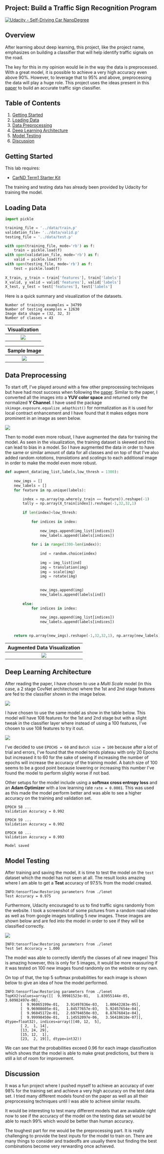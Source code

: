 ## Project: Build a Traffic Sign Recognition Program
[![Udacity - Self-Driving Car NanoDegree](https://s3.amazonaws.com/udacity-sdc/github/shield-carnd.svg)](http://www.udacity.com/drive)

Overview
---

After learning about deep learning, this project, like the project name, emphasizes on building a classifier that will help identify traffic signals on the road.

The key for this in my opinion would lie in the way the data is preprocessed.  With a great model, it is possible to achieve a very high accuracy even above 90%.  However, to leverage that to 95% and above, preprocessing the data will play a huge role.  This project uses the ideas present in this [paper](http://yann.lecun.com/exdb/publis/pdf/sermanet-ijcnn-11.pdf) to build an accurate traffic sign classifier.


Table of Contents
---

1. [Getting Started](#getting-started)
2. [Loading Data](#loading-data)
3. [Data Preprocessing](#data-preprocessing)
4. [Deep Learning Architecture](#deep-learning-architecture)
5. [Model Testing](#model-testing)
6. [Discussion](#discussion)


Getting Started
---

This lab requires:

* [CarND Term1 Starter Kit](https://github.com/udacity/CarND-Term1-Starter-Kit)

The training and testing data has already been provided by Udacity for training the model.

Loading Data
---

```python
import pickle

training_file = '../data/train.p'
validation_file= '../data/valid.p'
testing_file = '../data/test.p'

with open(training_file, mode='rb') as f:
    train = pickle.load(f)
with open(validation_file, mode='rb') as f:
    valid = pickle.load(f)
with open(testing_file, mode='rb') as f:
    test = pickle.load(f)
    
X_train, y_train = train['features'], train['labels']
X_valid, y_valid = valid['features'], valid['labels']
X_test, y_test = test['features'], test['labels']
```

Here is a quick summary and visualization of the datasets.

```
Number of training examples = 34799
Number of testing examples = 12630
Image data shape = (32, 32, 3)
Number of classes = 43
```

<center>
    
Visualization                 |
:----------------------------:|
![](readme_files/visual.png)  |

</center>

<center>
    
Sample Image                  |
:----------------------------:|
![](readme_files/sample.png)  |

</center>

Data Preprocessing
---

To start off, I've played around with a few other preprocessing techniques but have had most success when following the [paper](http://yann.lecun.com/exdb/publis/pdf/sermanet-ijcnn-11.pdf).  Similar to the paper, I converted all the images into a **YUV color space** and returned only the normalized **Y Channel**.  I have used the package `skimage.exposure.equalize_adapthist()` for normalization as it is used for local contract enhancement and I have found that it makes edges more prominent in an image as seen below.

![](readme_files/norm.png)

Then to model even more robust, I have augmented the data for training the model.  As seen in the visualization, the training dataset is skewed and this can lead to bias in a model.  So I have augmented the data in order to have the same or similar amount of data for all classes and on top of that I've also added random *rotations*, *translations* and *scalings* to each additional image in order to make the model even more robust.

```python
def augment_data(img_list,labels,low_thresh = 1300):
    
    new_imgs = []
    new_labels = []
    for feature in np.unique(labels):

        index = np.array(np.where(y_train == feature)).reshape(-1)
        tally = np.array(X_train[index]).reshape(-1,32,32,1)
        
        if len(index)<low_thresh:
            
            for indices in index:
            
                new_imgs.append(img_list[indices])
                new_labels.append(labels[indices])
        
            for i in range(1300-len(index)):
                
                ind = random.choice(index)
                
                img = img_list[ind]
                img = translation(img)
                img = scale(img)
                img = rotate(img)
                    
                    
                new_imgs.append(img)
                new_labels.append(labels[ind])
                
        else:
            for indices in index:
                
                new_imgs.append(img_list[indices])
                new_labels.append(labels[indices])
                
    
    return np.array(new_imgs).reshape(-1,32,32,1), np.array(new_labels)
```

<center>
    
Augmented Data Visualization |
:---------------------------:|
![](readme_files/aug.png)    |

</center>


Deep Learning Architecture
---

After reading the paper, I have chosen to use a *Multi Scale* model (in this case, a 2 stage CovNet architecture) where the 1st and 2nd stage features are fed to the classifier shown in the image below.

![](readme_files/visual_model.PNG)

I have chosen to use the same model as show in the table below.  This model will have 108 features for the 1st and 2nd stage but with a slight tweak in the classifier layer where instead of using a 100 features, I've chosen to use 108 features to try it out.

![](readme_files/model.PNG)

I've decided to use `EPOCHS = 60` and `Batch size = 100` because after a lot of trial and errors, I've found that the model tends plateau with only 20 Epochs but increased it to 60 for the sake of seeing if increasing the number of epochs will increase the accuracy of the training model.  A batch size of 100 seems to be a good point because lowering or increasing this number I've found the model to perform slighly worse if not bad.

Other setups for the model include using a **softmax cross entropy loss** and an **Adam Optimizer** with a low learning rate `rate = 0.0001`. This was used as this made the model perform better and was able to see a higher accuracy on the training and validation set.

```
EPOCH 58 ...
Validation Accuracy = 0.992

EPOCH 59 ...
Validation Accuracy = 0.992

EPOCH 60 ...
Validation Accuracy = 0.993

Model saved
```

Model Testing
---

After training and saving the model, it is time to test the model on the `test` dataset which the model has not seen at all.  The result looks amazing where I am able to get a **Test** accuracy of 97.5% from the model created.  

```
INFO:tensorflow:Restoring parameters from ./lenet
Test Accuracy = 0.975
```

Furthermore, Udacity encouraged to us to find traffic signs randomly from the website.  I took a screenshot of some pictures from a random road video as well as from google images totalling 5 new images.  These images are shown below and are fed into the model in order to see if they will be classified correctly.

![](readme_files/new.png)  

```
INFO:tensorflow:Restoring parameters from ./lenet
Test Set Accuracy = 1.000
```
The model was able to correctly identify the classes of all new images!  This is amazing however, this is only for 5 images, it would be more reassuring if it was tested on 100 new images found randomly on the website or my own.

On top of that, the top 5 softmax probabilities for each image is shown below to give an idea of how the model performed.

```
INFO:tensorflow:Restoring parameters from ./lenet
TopKV2(values=array([[  9.99981523e-01,   1.83955144e-05,   3.60982497e-08],
       [  9.96065199e-01,   3.91497836e-03,   1.00642283e-05],
       [  9.96908605e-01,   1.84577657e-03,   5.92457654e-04],
       [  9.96045172e-01,   2.69794650e-03,   8.87676841e-04],
       [  9.99998450e-01,   1.14552097e-06,   3.56418610e-07]], dtype=float32), indices=array([[40, 12,  5],
       [ 2,  1, 14],
       [13, 24, 29],
       [15, 12,  1],
       [23,  2, 19]], dtype=int32))
```

We can see that the probabilities exceed 0.96 for each image classification which shows that the model is able to make great predictions, but there is still a lot of room for improvement.

Discussion
---

It was a fun project where I pushed myself to achieve an accuracy of over 98% for the training set and achieve a very high accuracy on the test data set.  I tried many different models found on the paper as well as all their preprocessing techniques until I was able to achieve similar results.

It would be interesting to test many different models that are available right now to see if the accuracy of the model on the testing data set would be able to reach 99% which would be better than human accuracy.

The toughest part for me would be the preprocessing part.  It is really challenging to provide the best inputs for the model to train on.  There are many things to consider and tradeoffs are usually there but finding the best combinations become very rerwarding once achieved.

